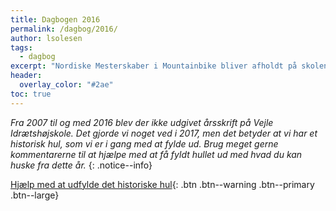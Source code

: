 ```yaml
---
title: Dagbogen 2016
permalink: /dagbog/2016/
author: lsolesen
tags:
  - dagbog
excerpt: "Nordiske Mesterskaber i Mountainbike bliver afholdt på skolen og der kommer ny arbejdstidsbekendtgørelse for højskolelærere."
header:
  overlay_color: "#2ae"
toc: true
---
```


_Fra 2007 til og med 2016 blev der ikke udgivet årsskrift på Vejle Idrætshøjskole. Det gjorde vi noget ved i 2017, men det betyder at vi har et historisk hul, som vi er i gang med at fylde ud. Brug meget gerne kommentarerne til at hjælpe med at få fyldt hullet ud med hvad du kan huske fra dette år._
{: .notice--info}

[<i class='fas fa-question'></i> Hjælp med at udfylde det historiske hul](https://docs.google.com/document/d/193HOFlIvXsdKQYxkTZojMyqbHlFZR01lW4gyPULebhQ/edit?usp=sharing){: .btn .btn--warning .btn--primary .btn--large}
